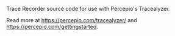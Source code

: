 Trace Recorder source code for use with Percepio's Tracealyzer.

Read more at https://percepio.com/tracealyzer/ and https://percepio.com/gettingstarted.
